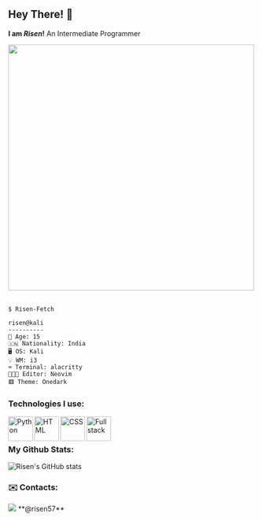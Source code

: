 ## Hey There! 👋

**I am *Risen*!**
An Intermediate Programmer

<img src="https://user-images.githubusercontent.com/74038190/225813708-98b745f2-7d22-48cf-9150-083f1b00d6c9.gif" width="500">
<br><br>

```
$ Risen-Fetch

risen@kali
----------
👦 Age: 15
🇮🇳 Nationality: India
🖥️ OS: Kali
💡 WM: i3
⌨️ Terminal: alacritty
👨🏻‍💻 Editor: Neovim
🟥 Theme: Onedark
```

### Technologies I use:
<img align="left" src="https://image.pngaaa.com/138/619138-middle.png" width=50 alt="Python"/>
<img align="left" src="https://upload.wikimedia.org/wikipedia/commons/thumb/3/38/HTML5_Badge.svg/800px-HTML5_Badge.svg.png" width=50 alt="HTML"/>
<img align="left" src="https://upload.wikimedia.org/wikipedia/commons/thumb/6/62/CSS3_logo.svg/800px-CSS3_logo.svg.png" width=50 alt="CSS"/>
<img align="left" src="https://www.cognixia.com/wp-content/uploads/2021/06/FULL-Stack-MEAN-Developer-Training-icon.png" width=50 alt="Fullstack" />

<br />
<br />

### My Github Stats:

![Risen's GitHub stats](https://github-readme-stats.vercel.app/api?username=Risen57&show_icons=true&theme=tokyonight)

### ✉️ Contacts:
<img src="https://img.shields.io/badge/Discord-5865F2?style=for-the-badge&logo=discord&logoColor=white" />
**@risen57**
